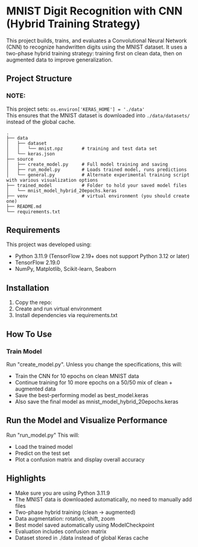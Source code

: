 # MNIST Digit Recognition with CNN (Hybrid Training Strategy)
This project builds, trains, and evaluates a Convolutional Neural Network (CNN) to recognize handwritten digits using the MNIST dataset. It uses a two-phase hybrid training strategy: training first on clean data, then on augmented data to improve generalization.

## Project Structure

### NOTE: 
This project sets: `os.environ['KERAS_HOME'] = './data'`  
This ensures that the MNIST dataset is downloaded into `./data/datasets/` instead of the global cache.
```
.
├── data
│   ├── dataset
│   │   └── mnist.npz       # training and test data set
│   └── keras.json
├── source
│   ├── create_model.py     # Full model training and saving
│   ├── run_model.py        # Loads trained model, runs predictions
│   └── general.py          # Alternate experimental training script with various visualization options
├── trained_model           # Folder to hold your saved model files
│   └── mnist_model_hybrid_20epochs.keras
├── venv                    # virtual environment (you should create one)
├── README.md
└── requirements.txt
```
## Requirements
This project was developed using:
- Python 3.11.9 (TensorFlow 2.19+ does not support Python 3.12 or later)
- TensorFlow 2.19.0
- NumPy, Matplotlib, Scikit-learn, Seaborn

## Installation
1. Copy the repo:
2. Create and run virtual environment
3. Install dependencies via requirements.txt

## How To Use
### Train Model
Run "create_model.py".
Unless you change the specifications, this will:
- Train the CNN for 10 epochs on clean MNIST data
- Continue training for 10 more epochs on a 50/50 mix of clean + augmented data
- Save the best-performing model as best_model.keras
- Also save the final model as mnist_model_hybrid_20epochs.keras

## Run the Model and Visualize Performance
Run "run_model.py"
This will:
- Load the trained model
- Predict on the test set
- Plot a confusion matrix and display overall accuracy

## Highlights
- Make sure you are using Python 3.11.9
- The MNIST data is downloaded automatically, no need to manually add files
- Two-phase hybrid training (clean → augmented)
- Data augmentation: rotation, shift, zoom
- Best model saved automatically using ModelCheckpoint
- Evaluation includes confusion matrix
- Dataset stored in ./data instead of global Keras cache
